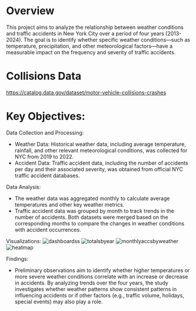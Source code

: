 # Overview 
This project aims to analyze the relationship between weather conditions and traffic accidents in New York City over a period of four years (2013-2024). The goal is to identify whether specific weather conditions—such as temperature, precipitation, and other meteorological factors—have a measurable impact on the frequency and severity of traffic accidents.

# Collisions Data
https://catalog.data.gov/dataset/motor-vehicle-collisions-crashes

# Key Objectives:

Data Collection and Processing:

- Weather Data: Historical weather data, including average temperature, rainfall, and other relevant meteorological conditions, was collected for NYC from 2019 to 2022.
- Accident Data: Traffic accident data, including the number of accidents per day and their associated severity, was obtained from official NYC traffic accident databases.

Data Analysis:

- The weather data was aggregated monthly to calculate average temperatures and other key weather metrics.
- Traffic accident data was grouped by month to track trends in the number of accidents.
Both datasets were merged based on the corresponding months to compare the changes in weather conditions with accident occurrences.

Visualizations:
![dashboardss](https://github.com/user-attachments/assets/512b9f92-619c-4fb4-b347-dc5e2f43de73)
![totalsbyear](https://github.com/user-attachments/assets/b461c2ca-b122-436a-b37e-07844c0238cc)
![monthlyaccsbyweather](https://github.com/user-attachments/assets/42c71d7e-0b74-426d-878a-60f2212676ab)
![heatmap](https://github.com/user-attachments/assets/154da33d-5d73-428d-b188-c77f09bdb00d)

Findings:

- Preliminary observations aim to identify whether higher temperatures or more severe weather conditions correlate with an increase or decrease in accidents.
By analyzing trends over the four years, the study investigates whether weather patterns show consistent patterns in influencing accidents or if other factors (e.g., traffic volume, holidays, special events) may also play a role.
